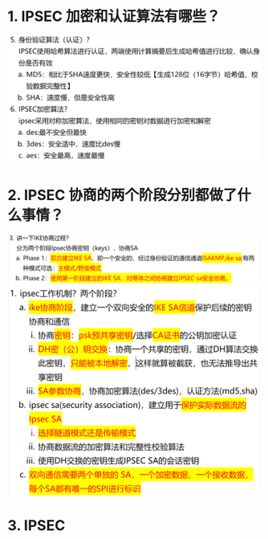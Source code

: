 # 1. IPSEC 加密和认证算法有哪些？

![alt text](image-2.png)

# 2. IPSEC 协商的两个阶段分别都做了什么事情？

![alt text](image.png)
![alt text](images/面试题---IPSEC基础/image.png)

# 3. IPSEC
